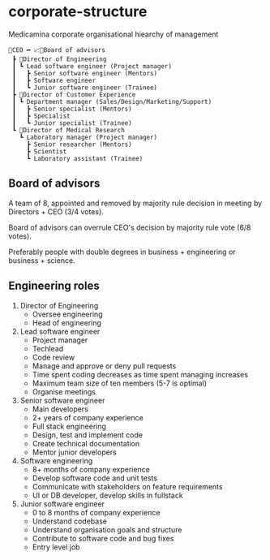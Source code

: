 # corporate-structure

Medicamina corporate organisational hiearchy of management

```
🌟CEO ━ 📈🥼Board of advisors
 ┣ 🔺Director of Engineering
 ┃ ┗ Lead software engineer (Project manager)
 ┃   ┣ Senior software engineer (Mentors)
 ┃   ┣ Software engineer
 ┃   ┗ Junior software engineer (Trainee)
 ┣ 🔺Director of Customer Experience
 ┃ ┗ Department manager (Sales/Design/Marketing/Support)
 ┃   ┣ Senior specialist (Mentors)
 ┃   ┣ Specialist
 ┃   ┗ Junior specialist (Trainee)
 ┗ 🔺Director of Medical Research
   ┗ Laboratory manager (Project manager)
     ┣ Senior researcher (Mentors)
     ┣ Scientist
     ┗ Laboratory assistant (Trainee)
```

## Board of advisors

A team of 8, appointed and removed by majority rule decision in meeting by Directors + CEO (3/4 votes).

Board of advisors can overrule CEO's decision by majority rule vote (6/8 votes).

Preferably people with double degrees in business + engineering or business + science.

## Engineering roles

1. Director of Engineering
   - Oversee engineering
   - Head of engineering
2. Lead software engineer
   - Project manager
   - Techlead
   - Code review
   - Manage and approve or deny pull requests
   - Time spent coding decreases as time spent managing increases
   - Maximum team size of ten members (5-7 is optimal)
   - Organise meetings
3. Senior software engineer
   - Main developers
   - 2+ years of company experience
   - Full stack engineering
   - Design, test and implement code
   - Create technical documentation
   - Mentor junior developers
4. Software engineering
   - 8+ months of company experience
   - Develop software code and unit tests
   - Communicate with stakeholders on feature requirements
   - UI or DB developer, develop skills in fullstack
5. Junior software engineer
   - 0 to 8 months of company experience
   - Understand codebase
   - Understand organisation goals and structure
   - Contribute to software code and bug fixes
   - Entry level job
